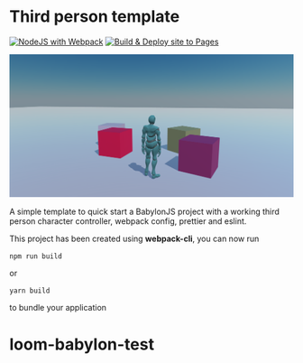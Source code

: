 # Third person template

[![NodeJS with Webpack](https://github.com/BarthPaleologue/babylonjs-template/actions/workflows/webpack.yml/badge.svg)](https://github.com/BarthPaleologue/babylonjs-template/actions/workflows/webpack.yml)
[![Build & Deploy site to Pages](https://github.com/BarthPaleologue/ThirdPersonTemplate/actions/workflows/deploy.yml/badge.svg)](https://github.com/BarthPaleologue/ThirdPersonTemplate/actions/workflows/deploy.yml)

![cover image](cover.png)

A simple template to quick start a BabylonJS project with a working third person character controller, webpack config, prettier and eslint.

This project has been created using **webpack-cli**, you can now run

```
npm run build
```

or

```
yarn build
```

to bundle your application
# loom-babylon-test
